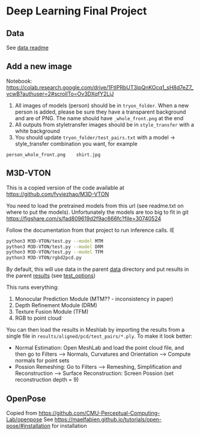 # Deep Learning Final Project

## Data
See [data readme](data/README.md)

## Add a new image

Notebook: https://colab.research.google.com/drive/1FtlPRbUT3ipQnKOcq1_sH8d7eZ7_vcwB?authuser=2#scrollTo=Ov3DXqfY2LjJ

1. All images of models (person) should be in `tryon_folder`. When a new person is added, please be sure they have a transparent background and are of PNG. The name should have `_whole_front.png` at the end
2. All outputs from styletransfer images should be in `style_transfer` with a white background
3. You should update `tryon_folder/test_pairs.txt` with a model -> style_transfer combination you want, for example
```
person_whole_front.png    shirt.jpg
```

## M3D-VTON

This is a copied version of the code available at https://github.com/fyviezhao/M3D-VTON

You need to load the pretrained models from this url (see readme.txt on where to put the models). Unfortunately the models are too big to fit in git https://figshare.com/s/fad809619d2f9ac666fc?file=30740524

Follow the documentation from that project to run inference calls. IE

```bash
python3 M3D-VTON/test.py --model MTM
python3 M3D-VTON/test.py --model DRM
python3 M3D-VTON/test.py --model TFM
python3 M3D-VTON/rgbd2pcd.py
```
By default, this will use data in the parent [data](../data) directory and put results in the parent [results](../results) (see [test_options](test_options.py))

This runs everything:
1. Monocular Prediction Module (MTM?? - inconsistency in paper)
2. Depth Refinement Module (DRM)
3. Texture Fusion Module (TFM)
4. RGB to point cloud

You can then load the results in Meshlab by importing the results from a single file in `results/aligned/pcd/test_pairs/*.ply`.  To make it look better:
* Normal Estimation: Open MeshLab and load the point cloud file, and then go to Filters --> Normals, Curvatures and Orientation --> Compute normals for point sets
* Possion Remeshing: Go to Filters --> Remeshing, Simplification and Reconstruction --> Surface Reconstruction: Screen Possion (set reconstruction depth = 9)


## OpenPose
Copied from https://github.com/CMU-Perceptual-Computing-Lab/openpose
See https://maelfabien.github.io/tutorials/open-pose/#installation for installation
